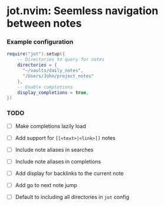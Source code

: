 # jot.nvim: Seemless navigation between notes

### Example configuration
```lua
require("jot").setup({
    -- Directories to query for notes
    directories = {
      "~/vaults/daily_notes",
      "/Users/John/project_notes"
    },
    -- Enable completions
    display_completions = true,
})
```

### TODO
- [ ] Make completions lazily load
- [ ] Add support for `[[<text>|<link>]]` notes
- [ ] Include note aliases in searches
- [ ] Include note aliases in completions
- [ ] Add display for backlinks to the current note
- [ ] Add go to next note jump
- [ ] Default to including all directories in `jot` config


